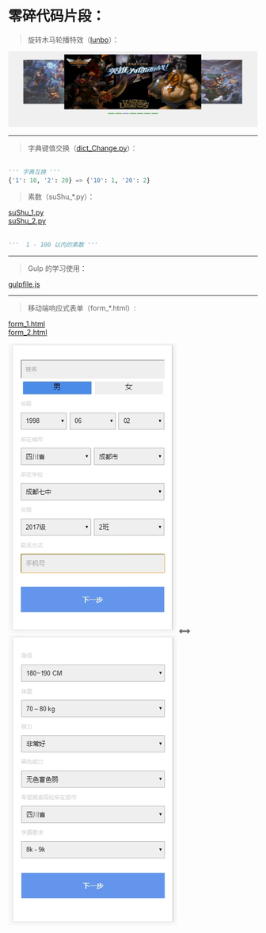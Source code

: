# 零碎代码片段：

> 旋转木马轮播特效（[lunbo](./lunbo)）：

![旋转木马特效](./image/lunbo.gif "旋转木马特效")

----

> 字典键值交换（[dict_Change.py](,/dict_Change.py)）：

``` python

''' 字典互换 '''
{'1': 10, '2': 20} => {'10': 1, '20': 2}

```

> 素数（suShu_*.py）：

[suShu_1.py](./suShu_1.py) <br />
[suShu_2.py](./suShu_2.py)

``` python

'''  1 - 100 以内的素数 '''

```

----

> Gulp 的学习使用：

[gulpfile.js](./gulpfile.js)

----

> 移动端响应式表单（form_*.html）:

[form_1.html](./form_1.html) <br />
[form_2.html](./form_2.html)

![表单](./image/form_1.jpg) <==> ![表单](./image/form_2.jpg)
